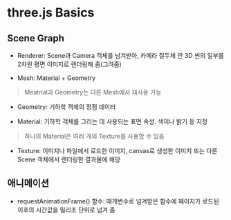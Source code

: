 # three.js Basics

## Scene Graph

- Renderer: Scene과 Camera 객체를 넘겨받아, 카메라 절두체 안 3D 씬의 일부를 2차원 평면 이미지로 렌더링해 줌(그려줌)

- Mesh: Material + Geometry

> Meatrial과 Geometry는 다른 Mesh에서 재사용 가능

- Geometry: 기하학 객체의 정점 데이터

- Material: 기하학 객체를 그리는 데 사용되는 표면 속성. 색이나 밝기 등 지정

> 하나의 Material은 여러 개의 Texture를 사용할 수 있음

- Texture: 이미지나 파일에서 로드한 이미지, canvas로 생성한 이미지 또는 다른 Scene 객체에서 렌더링한 결과물에 해당

## 애니메이션

- requestAnimationFrame() 함수: 매개변수로 넘겨받은 함수에 페이지가 로드된 이후의 시간값을 밀리초 단위로 넘겨 줌
